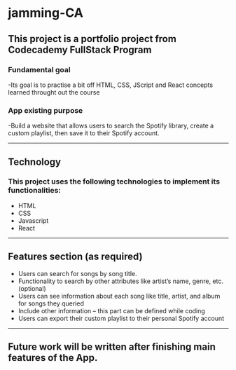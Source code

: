 # jamming-CA

## This project is a portfolio project from Codecademy FullStack Program
### Fundamental goal
-Its goal is to practise a bit off HTML, CSS, JScript and React concepts learned throught out the course

### App existing purpose

 -Build a website that allows users to search the Spotify library, create a custom playlist, then save it to their Spotify account.


---
## Technology
### This project uses the following technologies to implement its functionalities:
- HTML
- CSS
- Javascript
- React

  
---
## Features section (as required)

- Users can search for songs by song title.
- Functionality to search by other attributes like artist’s name, genre, etc. (optional)
- Users can see information about each song like title, artist, and album for songs they queried
- Include other information – this part can be defined while coding
- Users can export their custom playlist to their personal Spotify account


---
## Future work will be written after finishing main features of the App.
